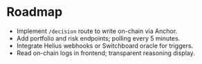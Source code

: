 # Roadmap

- Implement `/decision` route to write on-chain via Anchor.
- Add portfolio and risk endpoints; polling every 5 minutes.
- Integrate Helius webhooks or Switchboard oracle for triggers.
- Read on-chain logs in frontend; transparent reasoning display.